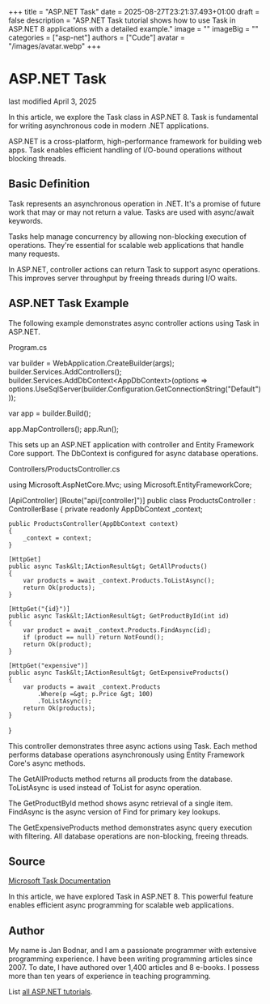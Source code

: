 +++
title = "ASP.NET Task"
date = 2025-08-27T23:21:37.493+01:00
draft = false
description = "ASP.NET Task tutorial shows how to use Task in ASP.NET 8 applications with a detailed example."
image = ""
imageBig = ""
categories = ["asp-net"]
authors = ["Cude"]
avatar = "/images/avatar.webp"
+++

# ASP.NET Task

last modified April 3, 2025

In this article, we explore the Task class in ASP.NET 8. Task is fundamental
for writing asynchronous code in modern .NET applications.

ASP.NET is a cross-platform, high-performance framework for building web apps.
Task enables efficient handling of I/O-bound operations without blocking threads.

## Basic Definition

Task represents an asynchronous operation in .NET. It's a promise of future work
that may or may not return a value. Tasks are used with async/await keywords.

Tasks help manage concurrency by allowing non-blocking execution of operations.
They're essential for scalable web applications that handle many requests.

In ASP.NET, controller actions can return Task to support async
operations. This improves server throughput by freeing threads during I/O waits.

## ASP.NET Task Example

The following example demonstrates async controller actions using Task in ASP.NET.

Program.cs
  

var builder = WebApplication.CreateBuilder(args);
builder.Services.AddControllers();
builder.Services.AddDbContext&lt;AppDbContext&gt;(options =&gt;
    options.UseSqlServer(builder.Configuration.GetConnectionString("Default")));

var app = builder.Build();

app.MapControllers();
app.Run();

This sets up an ASP.NET application with controller and Entity Framework Core
support. The DbContext is configured for async database operations.

Controllers/ProductsController.cs
  

using Microsoft.AspNetCore.Mvc;
using Microsoft.EntityFrameworkCore;

[ApiController]
[Route("api/[controller]")]
public class ProductsController : ControllerBase
{
    private readonly AppDbContext _context;

    public ProductsController(AppDbContext context)
    {
        _context = context;
    }

    [HttpGet]
    public async Task&lt;IActionResult&gt; GetAllProducts()
    {
        var products = await _context.Products.ToListAsync();
        return Ok(products);
    }

    [HttpGet("{id}")]
    public async Task&lt;IActionResult&gt; GetProductById(int id)
    {
        var product = await _context.Products.FindAsync(id);
        if (product == null) return NotFound();
        return Ok(product);
    }

    [HttpGet("expensive")]
    public async Task&lt;IActionResult&gt; GetExpensiveProducts()
    {
        var products = await _context.Products
            .Where(p =&gt; p.Price &gt; 100)
            .ToListAsync();
        return Ok(products);
    }
}

This controller demonstrates three async actions using Task. Each method performs
database operations asynchronously using Entity Framework Core's async methods.

The GetAllProducts method returns all products from the database.
ToListAsync is used instead of ToList for async operation.

The GetProductById method shows async retrieval of a single item.
FindAsync is the async version of Find for primary key lookups.

The GetExpensiveProducts method demonstrates async query execution
with filtering. All database operations are non-blocking, freeing threads.

## Source

[Microsoft Task Documentation](https://learn.microsoft.com/en-us/dotnet/api/system.threading.tasks.task?view=net-8.0)

In this article, we have explored Task in ASP.NET 8. This powerful feature
enables efficient async programming for scalable web applications.

## Author

My name is Jan Bodnar, and I am a passionate programmer with extensive
programming experience. I have been writing programming articles since 2007.
To date, I have authored over 1,400 articles and 8 e-books. I possess more
than ten years of experience in teaching programming.

List [all ASP.NET tutorials](/all/#asp-net).